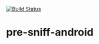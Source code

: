[![Build Status](https://travis-ci.org/michaelliao/openweixin.svg?branch=master)](https://travis-ci.org/michaelliao/openweixin)

# pre-sniff-android